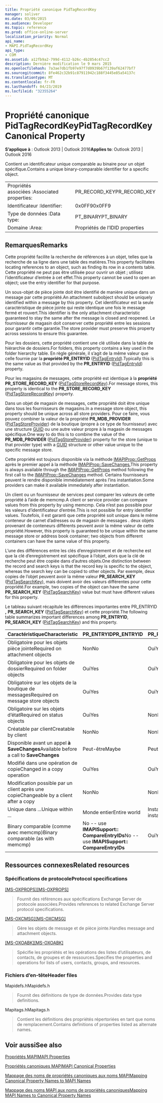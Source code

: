 ```yaml
---
title: Propriété canonique PidTagRecordKey
manager: soliver
ms.date: 03/09/2015
ms.audience: Developer
ms.topic: reference
ms.prod: office-online-server
localization_priority: Normal
api_name:
- MAPI.PidTagRecordKey
api_type:
- COM
ms.assetid: a12fb9a2-799d-4112-b26c-4b2854c47cc2
description: Dernière modification le 9 mars 2015
ms.openlocfilehash: 7a3ae7db1fb97e97f7d0939b67f139af62477bf7
ms.sourcegitcommit: 8fe462c32b91c87911942c188f3445e85a54137c
ms.translationtype: MT
ms.contentlocale: fr-FR
ms.lasthandoff: 04/23/2019
ms.locfileid: "32355264"
---
```

# <a name="pidtagrecordkey-canonical-property"></a><span data-ttu-id="7a2ed-103">Propriété canonique PidTagRecordKey</span><span class="sxs-lookup"><span data-stu-id="7a2ed-103">PidTagRecordKey Canonical Property</span></span>

  
  
<span data-ttu-id="7a2ed-104">**S’applique à** : Outlook 2013 | Outlook 2016</span><span class="sxs-lookup"><span data-stu-id="7a2ed-104">**Applies to**: Outlook 2013 | Outlook 2016</span></span> 
  
<span data-ttu-id="7a2ed-105">Contient un identificateur unique comparable au binaire pour un objet spécifique.</span><span class="sxs-lookup"><span data-stu-id="7a2ed-105">Contains a unique binary-comparable identifier for a specific object.</span></span>
  
|||
|:-----|:-----|
|<span data-ttu-id="7a2ed-106">Propriétés associées :</span><span class="sxs-lookup"><span data-stu-id="7a2ed-106">Associated properties:</span></span>  <br/> |<span data-ttu-id="7a2ed-107">PR_RECORD_KEY</span><span class="sxs-lookup"><span data-stu-id="7a2ed-107">PR_RECORD_KEY</span></span>  <br/> |
|<span data-ttu-id="7a2ed-108">Identificateur :</span><span class="sxs-lookup"><span data-stu-id="7a2ed-108">Identifier:</span></span>  <br/> |<span data-ttu-id="7a2ed-109">0x0FF9</span><span class="sxs-lookup"><span data-stu-id="7a2ed-109">0x0FF9</span></span>  <br/> |
|<span data-ttu-id="7a2ed-110">Type de données :</span><span class="sxs-lookup"><span data-stu-id="7a2ed-110">Data type:</span></span>  <br/> |<span data-ttu-id="7a2ed-111">PT_BINARY</span><span class="sxs-lookup"><span data-stu-id="7a2ed-111">PT_BINARY</span></span>  <br/> |
|<span data-ttu-id="7a2ed-112">Domaine :</span><span class="sxs-lookup"><span data-stu-id="7a2ed-112">Area:</span></span>  <br/> |<span data-ttu-id="7a2ed-113">Propriétés de l’ID</span><span class="sxs-lookup"><span data-stu-id="7a2ed-113">ID properties</span></span>  <br/> |
   
## <a name="remarks"></a><span data-ttu-id="7a2ed-114">Remarques</span><span class="sxs-lookup"><span data-stu-id="7a2ed-114">Remarks</span></span>

<span data-ttu-id="7a2ed-115">Cette propriété facilite la recherche de références à un objet, telles que la recherche de sa ligne dans une table des matières.</span><span class="sxs-lookup"><span data-stu-id="7a2ed-115">This property facilitates locating references to an object, such as finding its row in a contents table.</span></span> <span data-ttu-id="7a2ed-116">Cette propriété ne peut pas être utilisée pour ouvrir un objet ; utilisez l’identificateur d’entrée à cet effet.</span><span class="sxs-lookup"><span data-stu-id="7a2ed-116">This property cannot be used to open an object; use the entry identifier for that purpose.</span></span>
  
<span data-ttu-id="7a2ed-117">Un sous-objet de pièce jointe doit être identifié de manière unique dans un message par cette propriété.</span><span class="sxs-lookup"><span data-stu-id="7a2ed-117">An attachment subobject should be uniquely identified within a message by this property.</span></span> <span data-ttu-id="7a2ed-118">Cet identificateur est la seule caractéristique de pièce jointe qui reste identique une fois le message fermé et rouvert.</span><span class="sxs-lookup"><span data-stu-id="7a2ed-118">This identifier is the only attachment characteristic guaranteed to stay the same after the message is closed and reopened.</span></span> <span data-ttu-id="7a2ed-119">Le fournisseur de magasin doit conserver cette propriété entre les sessions pour garantir cette garantie.</span><span class="sxs-lookup"><span data-stu-id="7a2ed-119">The store provider must preserve this property across sessions to ensure this guarantee.</span></span>
  
<span data-ttu-id="7a2ed-120">Pour les dossiers, cette propriété contient une clé utilisée dans la table de hiérarchie de dossiers.</span><span class="sxs-lookup"><span data-stu-id="7a2ed-120">For folders, this property contains a key used in the folder hierarchy table.</span></span> <span data-ttu-id="7a2ed-121">En règle générale, il s’agit de la même valeur que celle fournie par la **propriété PR_ENTRYID** ([PidTagEntryId](pidtagentryid-canonical-property.md)).</span><span class="sxs-lookup"><span data-stu-id="7a2ed-121">Typically this is the same value as that provided by the **PR_ENTRYID** ([PidTagEntryId](pidtagentryid-canonical-property.md)) property.</span></span>
  
<span data-ttu-id="7a2ed-122">Pour les magasins de messages, cette propriété est identique à la **propriété PR_STORE_RECORD_KEY** ([PidTagStoreRecordKey](pidtagstorerecordkey-canonical-property.md)).</span><span class="sxs-lookup"><span data-stu-id="7a2ed-122">For message stores, this property is identical to the **PR_STORE_RECORD_KEY** ([PidTagStoreRecordKey](pidtagstorerecordkey-canonical-property.md)) property.</span></span>
  
<span data-ttu-id="7a2ed-123">Dans un objet de magasin de messages, cette propriété doit être unique dans tous les fournisseurs de magasins.</span><span class="sxs-lookup"><span data-stu-id="7a2ed-123">In a message store object, this property should be unique across all store providers.</span></span> <span data-ttu-id="7a2ed-124">Pour ce faire, vous pouvez combiner la valeur de la propriété **PR_MDB_PROVIDER** ([PidTagStoreProvider](pidtagstoreprovider-canonical-property.md)) de la boutique (propre à ce type de fournisseur) avec une structure [GUID](guid.md) ou une autre valeur propre à la magasin de messages spécifique.</span><span class="sxs-lookup"><span data-stu-id="7a2ed-124">One way to do this is to combine the value of the **PR_MDB_PROVIDER** ([PidTagStoreProvider](pidtagstoreprovider-canonical-property.md)) property for the store (unique to that provider type) with a [GUID](guid.md) structure or other value unique to the specific message store.</span></span> 
  
<span data-ttu-id="7a2ed-125">Cette propriété est toujours disponible via la méthode [IMAPIProp::GetProps](imapiprop-getprops.md) après le premier appel à la méthode [IMAPIProp::SaveChanges.](imapiprop-savechanges.md)</span><span class="sxs-lookup"><span data-stu-id="7a2ed-125">This property is always available through the [IMAPIProp::GetProps](imapiprop-getprops.md) method following the first call to the [IMAPIProp::SaveChanges](imapiprop-savechanges.md) method.</span></span> <span data-ttu-id="7a2ed-126">Certains fournisseurs peuvent le rendre disponible immédiatement après l’ins instantiation.</span><span class="sxs-lookup"><span data-stu-id="7a2ed-126">Some providers can make it available immediately after instantiation.</span></span> 
  
<span data-ttu-id="7a2ed-127">Un client ou un fournisseur de services peut comparer les valeurs de cette propriété à l’aide de memcmp.</span><span class="sxs-lookup"><span data-stu-id="7a2ed-127">A client or service provider can compare values from this property by using memcmp.</span></span> <span data-ttu-id="7a2ed-128">Cela n’est pas possible pour les valeurs d’identificateur d’entrée.</span><span class="sxs-lookup"><span data-stu-id="7a2ed-128">This is not possible for entry identifier values.</span></span> <span data-ttu-id="7a2ed-129">Toutefois, il est garanti que cette propriété soit unique dans le même conteneur de carnet d’adresses ou de magasin de messages . deux objets provenant de conteneurs différents peuvent avoir la même valeur de cette propriété.</span><span class="sxs-lookup"><span data-stu-id="7a2ed-129">However, this property is guaranteed to be unique within the same message store or address book container; two objects from different containers can have the same value of this property.</span></span>
  
<span data-ttu-id="7a2ed-130">L’une des différences entre les clés d’enregistrement et de recherche est que la clé d’enregistrement est spécifique à l’objet, alors que la clé de recherche peut être copiée dans d’autres objets.</span><span class="sxs-lookup"><span data-stu-id="7a2ed-130">One distinction between the record and search keys is that the record key is specific to the object, whereas the search key can be copied to other objects.</span></span> <span data-ttu-id="7a2ed-131">Par exemple, deux copies de l’objet peuvent avoir la même valeur **PR_SEARCH_KEY** ([PidTagSearchKey](pidtagsearchkey-canonical-property.md)), mais doivent avoir des valeurs différentes pour cette propriété.</span><span class="sxs-lookup"><span data-stu-id="7a2ed-131">For example, two copies of the object can have the same **PR_SEARCH_KEY** ([PidTagSearchKey](pidtagsearchkey-canonical-property.md)) value but must have different values for this property.</span></span>
  
<span data-ttu-id="7a2ed-132">Le tableau suivant récapitule les différences importantes entre PR_ENTRYID **,** **PR_SEARCH_KEY** ([PidTagSearchKey](pidtagsearchkey-canonical-property.md)) et cette propriété.</span><span class="sxs-lookup"><span data-stu-id="7a2ed-132">The following table summarizes important differences among **PR_ENTRYID**, **PR_SEARCH_KEY** ([PidTagSearchKey](pidtagsearchkey-canonical-property.md)) and this property.</span></span> 
  
|<span data-ttu-id="7a2ed-133">**Caractéristique**</span><span class="sxs-lookup"><span data-stu-id="7a2ed-133">**Characteristic**</span></span>|<span data-ttu-id="7a2ed-134">**PR_ENTRYID**</span><span class="sxs-lookup"><span data-stu-id="7a2ed-134">**PR_ENTRYID**</span></span>|<span data-ttu-id="7a2ed-135">**PR_RECORD_KEY**</span><span class="sxs-lookup"><span data-stu-id="7a2ed-135">**PR_RECORD_KEY**</span></span>|<span data-ttu-id="7a2ed-136">**PR_SEARCH_KEY**</span><span class="sxs-lookup"><span data-stu-id="7a2ed-136">**PR_SEARCH_KEY**</span></span>|
|:-----|:-----|:-----|:-----|
|<span data-ttu-id="7a2ed-137">Obligatoire pour les objets pièce jointe</span><span class="sxs-lookup"><span data-stu-id="7a2ed-137">Required on attachment objects</span></span>  <br/> |<span data-ttu-id="7a2ed-138">Non</span><span class="sxs-lookup"><span data-stu-id="7a2ed-138">No</span></span>  <br/> |<span data-ttu-id="7a2ed-139">Oui</span><span class="sxs-lookup"><span data-stu-id="7a2ed-139">Yes</span></span>  <br/> |<span data-ttu-id="7a2ed-140">Non</span><span class="sxs-lookup"><span data-stu-id="7a2ed-140">No</span></span>  <br/> |
|<span data-ttu-id="7a2ed-141">Obligatoire pour les objets de dossier</span><span class="sxs-lookup"><span data-stu-id="7a2ed-141">Required on folder objects</span></span>  <br/> |<span data-ttu-id="7a2ed-142">Oui</span><span class="sxs-lookup"><span data-stu-id="7a2ed-142">Yes</span></span>  <br/> |<span data-ttu-id="7a2ed-143">Oui</span><span class="sxs-lookup"><span data-stu-id="7a2ed-143">Yes</span></span>  <br/> |<span data-ttu-id="7a2ed-144">Non</span><span class="sxs-lookup"><span data-stu-id="7a2ed-144">No</span></span>  <br/> |
|<span data-ttu-id="7a2ed-145">Obligatoire sur les objets de la boutique de messages</span><span class="sxs-lookup"><span data-stu-id="7a2ed-145">Required on message store objects</span></span>  <br/> |<span data-ttu-id="7a2ed-146">Oui</span><span class="sxs-lookup"><span data-stu-id="7a2ed-146">Yes</span></span>  <br/> |<span data-ttu-id="7a2ed-147">Oui</span><span class="sxs-lookup"><span data-stu-id="7a2ed-147">Yes</span></span>  <br/> |<span data-ttu-id="7a2ed-148">Non</span><span class="sxs-lookup"><span data-stu-id="7a2ed-148">No</span></span>  <br/> |
|<span data-ttu-id="7a2ed-149">Obligatoire sur les objets d’état</span><span class="sxs-lookup"><span data-stu-id="7a2ed-149">Required on status objects</span></span>  <br/> |<span data-ttu-id="7a2ed-150">Oui</span><span class="sxs-lookup"><span data-stu-id="7a2ed-150">Yes</span></span>  <br/> |<span data-ttu-id="7a2ed-151">Non</span><span class="sxs-lookup"><span data-stu-id="7a2ed-151">No</span></span>  <br/> |<span data-ttu-id="7a2ed-152">Non</span><span class="sxs-lookup"><span data-stu-id="7a2ed-152">No</span></span>  <br/> |
|<span data-ttu-id="7a2ed-153">Créatable par client</span><span class="sxs-lookup"><span data-stu-id="7a2ed-153">Creatable by client</span></span>  <br/> |<span data-ttu-id="7a2ed-154">Non</span><span class="sxs-lookup"><span data-stu-id="7a2ed-154">No</span></span>  <br/> |<span data-ttu-id="7a2ed-155">Non</span><span class="sxs-lookup"><span data-stu-id="7a2ed-155">No</span></span>  <br/> |<span data-ttu-id="7a2ed-156">Oui</span><span class="sxs-lookup"><span data-stu-id="7a2ed-156">Yes</span></span>  <br/> |
|<span data-ttu-id="7a2ed-157">Disponible avant un appel **à SaveChanges**</span><span class="sxs-lookup"><span data-stu-id="7a2ed-157">Available before a call to **SaveChanges**</span></span> <br/> |<span data-ttu-id="7a2ed-158">Peut-être</span><span class="sxs-lookup"><span data-stu-id="7a2ed-158">Maybe</span></span>  <br/> |<span data-ttu-id="7a2ed-159">Peut-être</span><span class="sxs-lookup"><span data-stu-id="7a2ed-159">Maybe</span></span>  <br/> |<span data-ttu-id="7a2ed-160">Messages Oui, d’autres, peut-être</span><span class="sxs-lookup"><span data-stu-id="7a2ed-160">Messages Yes Others Maybe</span></span>  <br/> |
|<span data-ttu-id="7a2ed-161">Modifié dans une opération de copie</span><span class="sxs-lookup"><span data-stu-id="7a2ed-161">Changed in a copy operation</span></span>  <br/> |<span data-ttu-id="7a2ed-162">Oui</span><span class="sxs-lookup"><span data-stu-id="7a2ed-162">Yes</span></span>  <br/> |<span data-ttu-id="7a2ed-163">Oui</span><span class="sxs-lookup"><span data-stu-id="7a2ed-163">Yes</span></span>  <br/> |<span data-ttu-id="7a2ed-164">Non</span><span class="sxs-lookup"><span data-stu-id="7a2ed-164">No</span></span>  <br/> |
|<span data-ttu-id="7a2ed-165">Modification possible par un client après une copie</span><span class="sxs-lookup"><span data-stu-id="7a2ed-165">Changeable by a client after a copy</span></span>  <br/> |<span data-ttu-id="7a2ed-166">Non</span><span class="sxs-lookup"><span data-stu-id="7a2ed-166">No</span></span>  <br/> |<span data-ttu-id="7a2ed-167">Non</span><span class="sxs-lookup"><span data-stu-id="7a2ed-167">No</span></span>  <br/> |<span data-ttu-id="7a2ed-168">Oui</span><span class="sxs-lookup"><span data-stu-id="7a2ed-168">Yes</span></span>  <br/> |
|<span data-ttu-id="7a2ed-169">Unique dans ...</span><span class="sxs-lookup"><span data-stu-id="7a2ed-169">Unique within ...</span></span>  <br/> |<span data-ttu-id="7a2ed-170">Monde entier</span><span class="sxs-lookup"><span data-stu-id="7a2ed-170">Entire world</span></span>  <br/> |<span data-ttu-id="7a2ed-171">Instance de fournisseur</span><span class="sxs-lookup"><span data-stu-id="7a2ed-171">Provider instance</span></span>  <br/> |<span data-ttu-id="7a2ed-172">Monde entier</span><span class="sxs-lookup"><span data-stu-id="7a2ed-172">Entire world</span></span>  <br/> |
|<span data-ttu-id="7a2ed-173">Binary comparable (comme avec memcmp)</span><span class="sxs-lookup"><span data-stu-id="7a2ed-173">Binary comparable (as with memcmp)</span></span>  <br/> |<span data-ttu-id="7a2ed-174">No -- use **IMAPISupport:: CompareEntryIDs**</span><span class="sxs-lookup"><span data-stu-id="7a2ed-174">No -- use **IMAPISupport:: CompareEntryIDs**</span></span> <br/> |<span data-ttu-id="7a2ed-175">Oui</span><span class="sxs-lookup"><span data-stu-id="7a2ed-175">Yes</span></span>  <br/> |<span data-ttu-id="7a2ed-176">Oui</span><span class="sxs-lookup"><span data-stu-id="7a2ed-176">Yes</span></span>  <br/> |
   
## <a name="related-resources"></a><span data-ttu-id="7a2ed-177">Ressources connexes</span><span class="sxs-lookup"><span data-stu-id="7a2ed-177">Related resources</span></span>

### <a name="protocol-specifications"></a><span data-ttu-id="7a2ed-178">Spécifications de protocole</span><span class="sxs-lookup"><span data-stu-id="7a2ed-178">Protocol specifications</span></span>

<span data-ttu-id="7a2ed-179">[[MS-OXPROPS]](https://msdn.microsoft.com/library/f6ab1613-aefe-447d-a49c-18217230b148%28Office.15%29.aspx)</span><span class="sxs-lookup"><span data-stu-id="7a2ed-179">[[MS-OXPROPS]](https://msdn.microsoft.com/library/f6ab1613-aefe-447d-a49c-18217230b148%28Office.15%29.aspx)</span></span>
  
> <span data-ttu-id="7a2ed-180">Fournit des références aux spécifications Exchange Server de protocole associées.</span><span class="sxs-lookup"><span data-stu-id="7a2ed-180">Provides references to related Exchange Server protocol specifications.</span></span>
    
<span data-ttu-id="7a2ed-181">[[MS-OXCMSG]](https://msdn.microsoft.com/library/7fd7ec40-deec-4c06-9493-1bc06b349682%28Office.15%29.aspx)</span><span class="sxs-lookup"><span data-stu-id="7a2ed-181">[[MS-OXCMSG]](https://msdn.microsoft.com/library/7fd7ec40-deec-4c06-9493-1bc06b349682%28Office.15%29.aspx)</span></span>
  
> <span data-ttu-id="7a2ed-182">Gère les objets de message et de pièce jointe.</span><span class="sxs-lookup"><span data-stu-id="7a2ed-182">Handles message and attachment objects.</span></span>
    
<span data-ttu-id="7a2ed-183">[[MS-OXOABK]](https://msdn.microsoft.com/library/f4cf9b4c-9232-4506-9e71-2270de217614%28Office.15%29.aspx)</span><span class="sxs-lookup"><span data-stu-id="7a2ed-183">[[MS-OXOABK]](https://msdn.microsoft.com/library/f4cf9b4c-9232-4506-9e71-2270de217614%28Office.15%29.aspx)</span></span>
  
> <span data-ttu-id="7a2ed-184">Spécifie les propriétés et les opérations des listes d’utilisateurs, de contacts, de groupes et de ressources.</span><span class="sxs-lookup"><span data-stu-id="7a2ed-184">Specifies the properties and operations for lists of users, contacts, groups, and resources.</span></span>
    
### <a name="header-files"></a><span data-ttu-id="7a2ed-185">Fichiers d’en-tête</span><span class="sxs-lookup"><span data-stu-id="7a2ed-185">Header files</span></span>

<span data-ttu-id="7a2ed-186">Mapidefs.h</span><span class="sxs-lookup"><span data-stu-id="7a2ed-186">Mapidefs.h</span></span>
  
> <span data-ttu-id="7a2ed-187">Fournit des définitions de type de données.</span><span class="sxs-lookup"><span data-stu-id="7a2ed-187">Provides data type definitions.</span></span>
    
<span data-ttu-id="7a2ed-188">Mapitags.h</span><span class="sxs-lookup"><span data-stu-id="7a2ed-188">Mapitags.h</span></span>
  
> <span data-ttu-id="7a2ed-189">Contient les définitions des propriétés répertoriées en tant que noms de remplacement.</span><span class="sxs-lookup"><span data-stu-id="7a2ed-189">Contains definitions of properties listed as alternate names.</span></span>
    
## <a name="see-also"></a><span data-ttu-id="7a2ed-190">Voir aussi</span><span class="sxs-lookup"><span data-stu-id="7a2ed-190">See also</span></span>



[<span data-ttu-id="7a2ed-191">Propriétés MAPI</span><span class="sxs-lookup"><span data-stu-id="7a2ed-191">MAPI Properties</span></span>](mapi-properties.md)
  
[<span data-ttu-id="7a2ed-192">Propriétés canoniques MAPI</span><span class="sxs-lookup"><span data-stu-id="7a2ed-192">MAPI Canonical Properties</span></span>](mapi-canonical-properties.md)
  
[<span data-ttu-id="7a2ed-193">Mappage des noms de propriétés canoniques aux noms MAPI</span><span class="sxs-lookup"><span data-stu-id="7a2ed-193">Mapping Canonical Property Names to MAPI Names</span></span>](mapping-canonical-property-names-to-mapi-names.md)
  
[<span data-ttu-id="7a2ed-194">Mappage des noms MAPI aux noms de propriétés canoniques</span><span class="sxs-lookup"><span data-stu-id="7a2ed-194">Mapping MAPI Names to Canonical Property Names</span></span>](mapping-mapi-names-to-canonical-property-names.md)

